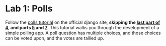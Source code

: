 # Lab 1: Polls

Follow the [polls tutorial](https://docs.djangoproject.com/en/3.1/intro/tutorial01/) on the official django site, **skipping the [last part of 4](https://docs.djangoproject.com/en/3.1/intro/tutorial04/#use-generic-views-less-code-is-better), and parts [5](https://docs.djangoproject.com/en/3.1/intro/tutorial05/) and [7](https://docs.djangoproject.com/en/3.1/intro/tutorial07/)**. This tutorial walks you through the development of a simple polling app. A poll question has multiple choices, and those choices can be voted upon, and the votes are tallied up.